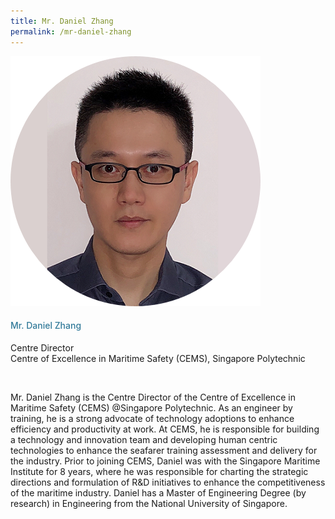 ```yaml
---
title: Mr. Daniel Zhang
permalink: /mr-daniel-zhang
---
```

<div class="row">
            <div class="col is-3">
              <img src="images/speakers/Daniel-Zhang.png">
            </div>
            <div class="col is-9 speaker-details">
              <h4>Mr. Daniel Zhang</h4>
<p>Centre Director<br>
Centre of Excellence in Maritime Safety (CEMS), Singapore Polytechnic</p><br>
<p>Mr. Daniel Zhang is the Centre Director of the Centre of Excellence in Maritime Safety (CEMS) @Singapore Polytechnic. As an engineer by training, he is a strong advocate of technology adoptions to enhance efficiency and productivity at work. At CEMS, he is responsible for building a technology and innovation team and developing human centric technologies to enhance the seafarer training assessment and delivery for the industry. Prior to joining CEMS, Daniel was with the Singapore Maritime Institute for 8 years, where he was responsible for charting the strategic directions and formulation of R&D initiatives to enhance the competitiveness of the maritime industry. Daniel has a Master of Engineering Degree (by research) in Engineering from the National University of Singapore.</p>
            </div>
          </div> 
					
<style type="text/css"> 
    .is-left{
      text-align: left;
    }
    h4{
      font-weight: 500; 
      color: #337B9A !important;
    }
     .speaker-details p { text-align: justified; }
  </style>